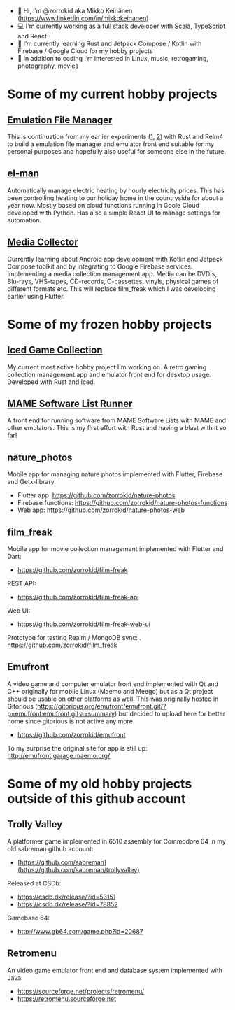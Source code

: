 - 👋 Hi, I’m @zorrokid aka Mikko Keinänen (https://www.linkedin.com/in/mikkokeinanen)
- 💻 I'm currently working as a full stack developer with Scala, TypeScript and React
- 🌱 I’m currently learning Rust and Jetpack Compose / Kotlin with Firebase / Google Cloud for my hobby projects
- 👀 In addition to coding I’m interested in Linux, music, retrogaming, photography, movies

# Some of my current hobby projects

## [Emulation File Manager](https://github.com/zorrokid/software_collection_manager)

This is continuation from my earlier experiments ([1](https://github.com/zorrokid/iced_game_collection), [2](https://github.com/zorrokid/mame-software-lists)) with Rust and Relm4 to build a emulation file manager and emulator front end suitable for my personal purposes and hopefully also useful for someone else in the future.

## [el-man](https://github.com/zorrokid/el-man)

Automatically manage electric heating by hourly electricity prices. This has been controlling heating to our holiday home in the countryside for about a year now. Mostly based on cloud functions running in Goole Cloud developed with Python. Has also a simple React UI to manage settings for automation. 

## [Media Collector](https://github.com/zorrokid/MediaCollector)

Currently learning about Android app development with Kotlin and Jetpack Compose toolkit and by integrating to Google Firebase services. Implementing a media collection management app. Media can be DVD's, Blu-rays, VHS-tapes, CD-records, C-cassettes, vinyls, physical games of different formats etc. This will replace film_freak which I was developing earlier using Flutter.

# Some of my frozen hobby projects
## [Iced Game Collection](https://github.com/zorrokid/iced_game_collection)

My current most active hobby project I'm working on. A retro gaming collection management app and emulator front end for desktop usage. Developed with Rust and Iced.

## [MAME Software List Runner](https://github.com/zorrokid/mame-software-lists)

A front end for running software from MAME Software Lists with MAME and other emulators. This is my first effort with Rust and having a blast with it so far!

## nature_photos

Mobile app for managing nature photos implemented with Flutter, Firebase and Getx-library.
- Flutter app: https://github.com/zorrokid/nature-photos
- Firebase functions: https://github.com/zorrokid/nature-photos-functions
- Web app: https://github.com/zorrokid/nature-photos-web

## film_freak

Mobile app for movie collection management implemented with Flutter and Dart: 
- https://github.com/zorrokid/film-freak

REST API: 
- https://github.com/zorrokid/film-freak-api

Web UI: 
- https://github.com/zorrokid/film-freak-web-ui

Prototype for testing Realm / MongoDB sync: 
. https://github.com/zorrokid/film_freak

## Emufront

A video game and computer emulator front end implemented with Qt and C++ originally for mobile Linux (Maemo and Meego) but as a Qt project should be usable on other platforms as well. This was originally hosted in Gitorious (https://gitorious.org/emufront/emufront.git/?p=emufront:emufront.git;a=summary) but decided to upload here for better home since gitorious is not active any more.

- https://github.com/zorrokid/emufront

To my surprise the original site for app is still up: http://emufront.garage.maemo.org/

# Some of my old hobby projects outside of this github account

## Trolly Valley 

A platformer game implemented in 6510 assembly for Commodore 64 in my old sabreman github account:
- [https://github.com/sabreman](https://github.com/sabreman/trollyvalley)

Released at CSDb:
- https://csdb.dk/release/?id=53151
- https://csdb.dk/release/?id=78852

Gamebase 64:
- http://www.gb64.com/game.php?id=20687

## Retromenu

An video game emulator front end and database system implemented with Java:
- https://sourceforge.net/projects/retromenu/ 
- https://retromenu.sourceforge.net


<!---
zorrokid/zorrokid is a ✨ special ✨ repository because its `README.md` (this file) appears on your GitHub profile.
You can click the Preview link to take a look at your changes.
--->
